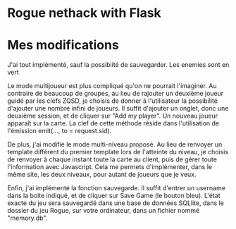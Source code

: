 # Rogue nethack with Flask



# Mes modifications 
J'ai tout implémenté, sauf la possibiité de sauvegarder.
Les enemies sont en vert 

Le mode multijoueur est plus compliqué qu'on ne pourrait l'imaginer. Au contraire de beaucoup de groupes, au lieu de rajouter un deuxième joueur guidé par les clefs ZQSD, je choisis de donner à l'utilisateur la possibilité d'ajouter une nombre infini de joueurs. Il suffit d'ajouter un onglet, donc une deuxième session, et de cliquer sur "Add my player". Un nouveau joueur apparaît sur la carte. La clef de cette méthode réside dans l'utilisation de l'émission emit(..., to = request.sid). 

De plus, j'ai modifié le mode multi-niveau proposé. Au lieu de renvoyer un template différent du premier template lors de l'atteinte du niveau, je choisis de renvoyer à chaque instant toute la carte au client, puis de gérer toute l'information avec Javascript. Cela me permets d'implémenter, dans le même site, les deux niveaux, pour autant de joueurs que je veux. 

Enfin, j'ai implémenté la fonction sauvegarde. Il suffit d'entrer un username dans la boite indiqué, et de cliquer sur Save Game (le bouton bleu). L'état exacte du jeu sera sauvegardé dans une base de données SQLlite, dans le dossier du jeu Rogue, sur votre ordinateur, dans un fichier nommé "memory.db". 
